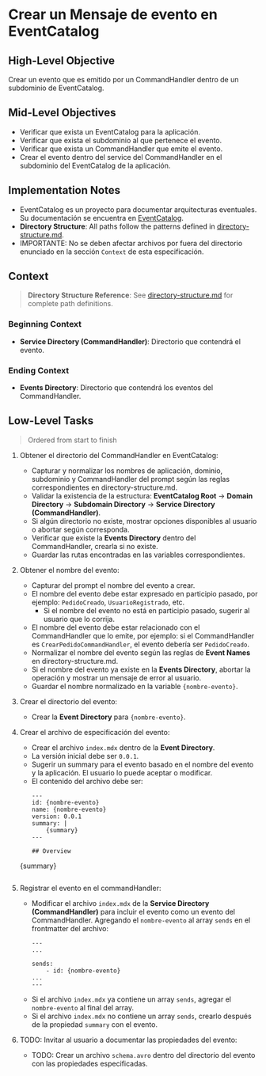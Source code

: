 # Crear un Mensaje de evento en EventCatalog

## High-Level Objective

Crear un evento que es emitido por un CommandHandler dentro de un subdominio de EventCatalog.

## Mid-Level Objectives

- Verificar que exista un EventCatalog para la aplicación.
- Verificar que exista el subdominio al que pertenece el evento.
- Verificar que exista un CommandHandler que emite el evento.
- Crear el evento dentro del service del CommandHandler en el subdominio del EventCatalog de la aplicación.

## Implementation Notes
- EventCatalog es un proyecto para documentar arquitecturas eventuales. Su documentación se encuentra en [EventCatalog](https://eventcatalog.dev).
- **Directory Structure**: All paths follow the patterns defined in [directory-structure.md](./directory-structure.md).
- IMPORTANTE: No se deben afectar archivos por fuera del directorio enunciado en la sección `Context` de esta especificación.

## Context

> **Directory Structure Reference**: See [directory-structure.md](./directory-structure.md) for complete path definitions.

### Beginning Context

- **Service Directory (CommandHandler)**: Directorio que contendrá el evento.
 
### Ending Context

- **Events Directory**: Directorio que contendrá los eventos del CommandHandler.

## Low-Level Tasks
> Ordered from start to finish

1. Obtener el directorio del CommandHandler en EventCatalog:
   - Capturar y normalizar los nombres de aplicación, dominio, subdominio y CommandHandler del prompt según las reglas correspondientes en directory-structure.md.
   - Validar la existencia de la estructura: **EventCatalog Root** → **Domain Directory** → **Subdomain Directory** → **Service Directory (CommandHandler)**.
   - Si algún directorio no existe, mostrar opciones disponibles al usuario o abortar según corresponda.
   - Verificar que existe la **Events Directory** dentro del CommandHandler, crearla si no existe.
   - Guardar las rutas encontradas en las variables correspondientes.
  
2. Obtener el nombre del evento:
   - Capturar del prompt el nombre del evento a crear.
   - El nombre del evento debe estar expresado en participio pasado, por ejemplo: `PedidoCreado`, `UsuarioRegistrado`, etc. 
     - Si el nombre del evento no está en participio pasado, sugerir al usuario que lo corrija.
   - El nombre del evento debe estar relacionado con el CommandHandler que lo emite, por ejemplo: si el CommandHandler es `CrearPedidoCommandHandler`, el evento debería ser `PedidoCreado`.
   - Normalizar el nombre del evento según las reglas de **Event Names** en directory-structure.md.
   - Si el nombre del evento ya existe en la **Events Directory**, abortar la operación y mostrar un mensaje de error al usuario.
   - Guardar el nombre normalizado en la variable `{nombre-evento}`.

3. Crear el directorio del evento:
   - Crear la **Event Directory** para `{nombre-evento}`.

4. Crear el archivo de especificación del evento:
   - Crear el archivo `index.mdx` dentro de la **Event Directory**.
   - La versión inicial debe ser `0.0.1`.
   - Sugerir un summary para el evento basado en el nombre del evento y la aplicación. El usuario lo puede aceptar o modificar.
   - El contenido del archivo debe ser:
     ```mdx
     ---
     id: {nombre-evento}
     name: {nombre-evento}
     version: 0.0.1
     summary: |
         {summary}
     ---
     
     ## Overview

    {summary}

    <Schema file="schema.avro" />

    <SchemaViewer file="schema.avro" />
        
    ```

5. Registrar el evento en el commandHandler:
   - Modificar el archivo `index.mdx` de la **Service Directory (CommandHandler)** para incluir el evento como un evento del CommandHandler. Agregando el `nombre-evento` al array `sends` en el frontmatter del archivo:
     ```mdx
     ---
     ...

     sends:
         - id: {nombre-evento}
     ...
     ---
  
     ```
    - Si el archivo `index.mdx` ya contiene un array `sends`, agregar el `nombre-evento` al final del array.
    - Si el archivo `index.mdx` no contiene un array `sends`, crearlo después de la propiedad `summary` con el evento.

6. TODO: Invitar al usuario a documentar las propiedades del evento:
   - TODO: Crear un archivo `schema.avro` dentro del directorio del evento con las propiedades especificadas.
        